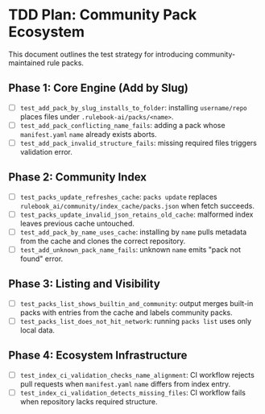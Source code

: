 # TDD Plan: Community Pack Ecosystem

This document outlines the test strategy for introducing community-maintained rule packs.

## Phase 1: Core Engine (Add by Slug)
- [ ] `test_add_pack_by_slug_installs_to_folder`: installing `username/repo` places files under `.rulebook-ai/packs/<name>`.
- [ ] `test_add_pack_conflicting_name_fails`: adding a pack whose `manifest.yaml` `name` already exists aborts.
- [ ] `test_add_pack_invalid_structure_fails`: missing required files triggers validation error.

## Phase 2: Community Index
- [ ] `test_packs_update_refreshes_cache`: `packs update` replaces `rulebook_ai/community/index_cache/packs.json` when fetch succeeds.
- [ ] `test_packs_update_invalid_json_retains_old_cache`: malformed index leaves previous cache untouched.
- [ ] `test_add_pack_by_name_uses_cache`: installing by `name` pulls metadata from the cache and clones the correct repository.
- [ ] `test_add_unknown_pack_name_fails`: unknown `name` emits "pack not found" error.

## Phase 3: Listing and Visibility
- [ ] `test_packs_list_shows_builtin_and_community`: output merges built-in packs with entries from the cache and labels community packs.
- [ ] `test_packs_list_does_not_hit_network`: running `packs list` uses only local data.

## Phase 4: Ecosystem Infrastructure
- [ ] `test_index_ci_validation_checks_name_alignment`: CI workflow rejects pull requests when `manifest.yaml` `name` differs from index entry.
- [ ] `test_index_ci_validation_detects_missing_files`: CI workflow fails when repository lacks required structure.

